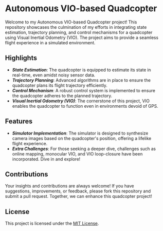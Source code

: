 # **Autonomous VIO-based Quadcopter**

Welcome to my Autonomous VIO-based Quadcopter project! This repository showcases the culmination of my efforts in integrating state estimation, trajectory planning, and control mechanisms for a quadcopter using Visual Inertial Odometry (VIO). The project aims to provide a seamless flight experience in a simulated environment.

## **Highlights**

- ***State Estimation***: The quadcopter is equipped to estimate its state in real-time, even amidst noisy sensor data.
- ***Trajectory Planning***: Advanced algorithms are in place to ensure the quadcopter plans its flight trajectory efficiently.
- ***Control Mechanism***: A robust control system is implemented to ensure the quadcopter adheres to the planned trajectory.
- ***Visual Inertial Odometry (VIO)***: The cornerstone of this project, VIO enables the quadcopter to function even in environments devoid of GPS.

## **Features**

- ***Simulator Implementation***: The simulator is designed to synthesize camera images based on the quadcopter's position, offering a lifelike flight experience.
- ***Extra Challenges***: For those seeking a deeper dive, challenges such as online mapping, monocular VIO, and VIO loop-closure have been incorporated. Dive in and explore!

## **Contributions**

Your insights and contributions are always welcome! If you have suggestions, improvements, or feedback, please fork this repository and submit a pull request. Together, we can enhance this quadcopter project!

## **License**

This project is licensed under the [MIT License](https://choosealicense.com/licenses/mit/).
